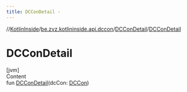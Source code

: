```yaml
---
title: DCConDetail -
---
```

//[KotlinInside](../../index.md)/[be.zvz.kotlininside.api.dccon](../index.md)/[DCConDetail](index.md)/[DCConDetail](-d-c-con-detail.md)



# DCConDetail  
[jvm]  
Content  
fun [DCConDetail](-d-c-con-detail.md)(dcCon: [DCCon](../../be.zvz.kotlininside.api.type/-d-c-con/index.md))  



